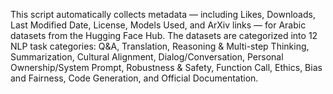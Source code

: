 This script automatically collects metadata — including Likes, Downloads, Last Modified Date, License, Models Used, and ArXiv links — for Arabic datasets from the Hugging Face Hub. The datasets are categorized into 12 NLP task categories:
Q&A, Translation, Reasoning & Multi-step Thinking, Summarization, Cultural Alignment, Dialog/Conversation, Personal Ownership/System Prompt, Robustness & Safety, Function Call, Ethics, Bias and Fairness, Code Generation, and Official Documentation.

